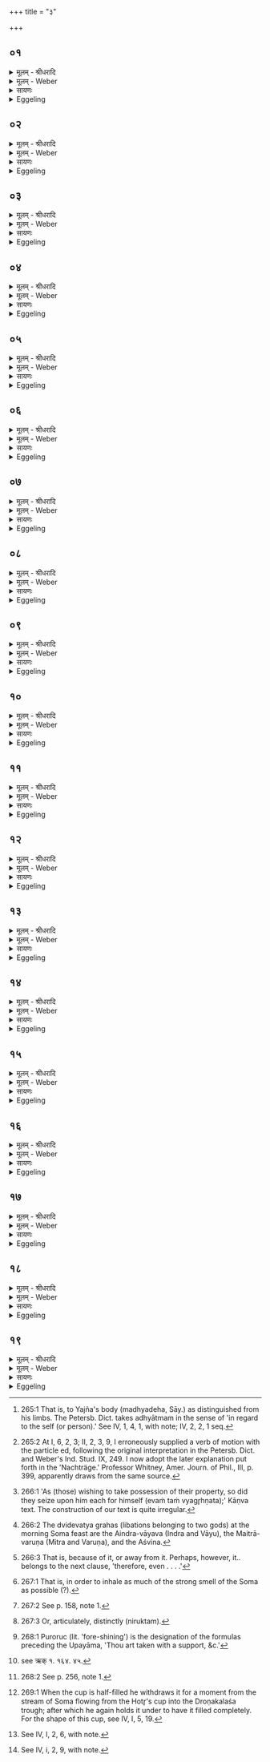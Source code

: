 +++
title = "३"

+++


## ०१
<details><summary>मूलम् - श्रीधरादि</summary>

व्वा᳘ग्घ वा᳘ ऽअस्यैन्द्रवायवः᳘॥  
(ऽ) एतन्न्व᳘ध्यात्ममि᳘न्द्रो ह य᳘त्र व्वृत्रा᳘य व्व᳘ज्रं प्रजहा᳘र सो᳘ ऽबलीयान्म᳘न्यमानो᳘ नास्तृषी᳘तीव बि᳘भ्यन्निलया᳘ञ्चक्रे त᳘देवा᳘पि देवा᳘ ऽअपन्य᳘लयन्त॥
</details>

<details><summary>मूलम् - Weber</summary>

वा᳘ग्घ वा᳘ अस्यैन्द्रवायवः᳟॥  
एतन्न्व᳘ध्यात्ममि᳘न्द्रो ह य᳘त्र वृत्रा᳘य व᳘ज्रम् प्रजहा᳘र सो᳘ ऽबलीयान्म᳘न्यमानोॗ नास्तृषी᳘तीव बि᳘भ्यन्निलयां᳘ चक्रे त᳘देवा᳘पि देवा᳘ अपन्य᳘लयन्त॥
</details>

<details><summary>सायणः</summary>

…
</details>

<details><summary>Eggeling</summary>

1. The Aindra-vāyava (graha), forsooth, is his speech; and as such belonging to his self [^egg_635]. Now Indra, when he had hurled the thunderbolt at Vr̥tra, thinking himself to be the weaker, and fearing lest he had not laid him low, hid himself. The gods also hid themselves away in the same place.

[^egg_635]: 265:1 That is, to Yajña's body (madhyadeha, Sāy.) as distinguished from his limbs. The Petersb. Dict. takes adhyātmam in the sense of 'in regard to the self (or person).' See IV, 1, 4, 1, with note; IV, 2, 2, 1 seq.

</details>

## ०२
<details><summary>मूलम् - श्रीधरादि</summary>

ते᳘ ह देवा᳘ ऊचुः॥  
(र्न) न वै᳘ हतं᳘ व्वृत्रं᳘ व्विद्म न᳘ जीवᳫँ᳭ ह᳘न्त न ए᳘को व्वे᳘त्तु य᳘दि हतो᳘ वा व्वृत्रो जी᳘वति वे᳘ति॥
</details>

<details><summary>मूलम् - Weber</summary>

ते᳘ ह देवा᳘ ऊचुः॥  
न वै᳘ हतं᳘ वृत्रं᳘ विद्म न᳘ जीवᳫं ह᳘न्त न ए᳘को वे᳘त्तु य᳘दि हतो᳘ वा वृत्रो जी᳘वति वे᳘ति॥
</details>

<details><summary>सायणः</summary>

…
</details>

<details><summary>Eggeling</summary>

2. The gods then said, 'Verily, we know not if Vr̥tra be slain or alive: come, let one of us find out, if Vr̥tra be slain or alive!'
</details>

## ०३
<details><summary>मूलम् - श्रीधरादि</summary>

ते᳘ व्वायु᳘मब्रुवन्॥  
(न्न) अयं वै व्वायु᳘र्यो ऽयं प᳘वते व्वा᳘यो त्व᳘मिदं᳘ व्विद्धि य᳘दि हतो᳘ वा व्वृत्रो जी᳘वति वा त्वं वै᳘ न आ᳘शिष्ठो ऽसि य᳘दि जीविष्य᳘ति त्व᳘मेव᳘ क्षिप्रं पु᳘नरा᳘गमिष्यसी᳘ति॥
</details>

<details><summary>मूलम् - Weber</summary>

ते᳘ वायु᳘मब्रुवन्॥  
अयं वै वायुॗर्यो ऽयम् प᳘वते वा᳘यो त्व᳘मिदं विद्धि य᳘दि हतो᳘ वा वृत्रो जी᳘वति वा त्वं वै न आ᳘शिष्टो ऽसि य᳘दि जीविष्य᳘ति त्व᳘मेव᳘ क्षिप्रम् पु᳘नरा᳘गमिष्यसी᳘ति॥
</details>

<details><summary>सायणः</summary>

…
</details>

<details><summary>Eggeling</summary>

3. They said unto Vāyu--Vāyu, forsooth, is he that blows yonder--'Find thou out, O Vāyu, if Vr̥tra be slain or alive; for thou art the swiftest among us: if he lives, thou indeed wilt quickly return hither.'
</details>

## ०४
<details><summary>मूलम् - श्रीधरादि</summary>

स᳘ होवाच॥  
किं᳘ मे त᳘तः स्यादि᳘ति प्रथमवषट्कार᳘ एव᳘ ते सो᳘मस्य रा᳘ज्ञ इ᳘ति तथे᳘त्ये᳘याय व्वायुरै᳘द्धतं᳘ वृत्रᳫँ᳭ स᳘ होवाच हतो᳘ वृत्रो य᳘द्धते᳘ कुर्या᳘त्तत्कुरुते᳘ति॥
</details>

<details><summary>मूलम् - Weber</summary>

स᳘ होवाच॥  
कि᳘म् मे त᳘तः स्यादि᳘ति प्रथमवषट्कार᳘ एव᳘ ते सो᳘मस्य रा᳘ज्ञ इ᳘ति तथेत्ये᳘याय वायुरे᳘द्धतं᳘ वृत्रᳫं स᳘ होवाच हतो᳘ वृत्रो य᳘द्धते᳘ कुर्या᳘त त᳘त्कुरुते᳘ति॥
</details>

<details><summary>सायणः</summary>

…
</details>

<details><summary>Eggeling</summary>

4. He spake, 'What shall be my reward then?'--'The first Vashaṭ of king Soma!'--'So be it!' so Vāyu went, and lo [^egg_636] Vr̥tra slain. He spake, 'Vr̥tra is slain: do ye with the slain what ye list!'

[^egg_636]: 265:2 At I, 6, 2, 3; II, 2, 3, 9, I erroneously supplied a verb of  motion with the particle ed, following the original interpretation in the Petersb. Dict. and Weber's Ind. Stud. IX, 249. I now adopt the later explanation put forth in the 'Nachträge.' Professor Whitney, Amer. Journ. of Phil., III, p. 399, apparently draws from the same source.

</details>

## ०५
<details><summary>मूलम् - श्रीधरादि</summary>

ते᳘ देवा᳘ अभ्य᳘सृज्यन्त॥  
य᳘था व्वि᳘त्तिं व्वेत्स्य᳘माना एवᳫँ᳭ स यमेको᳘ ऽलभत स᳘ एकदेव᳘त्यो ऽभवद्यं द्वौ स᳘ द्विदेव᳘त्यो यं᳘ बह᳘वः स᳘ ब᳘हुदेवत्यस्तद्य᳘देनं[[!!]] पा᳘त्रैर्व्य᳘गृह्णत᳘ त᳘स्माद्ग्र᳘हा ना᳘म॥
</details>

<details><summary>मूलम् - Weber</summary>

ते᳘ देवा᳘ अभ्य᳘सृज्यन्त॥  
य᳘था वि᳘त्तिं वेत्स्य᳘माना एवᳫं स यमेको᳘ ऽलभत स᳘ एकदेव᳘त्यो ऽभवद्यं द्वौ स᳘ द्विदेव᳘त्यो य᳘म् बह᳘वः स᳘ बहुदेव᳘त्यस्तद्य᳘देनम् पा᳘त्रैर्व्य᳘गृह्णत त᳘स्माद्ग्र᳘हा ना᳘म॥
</details>

<details><summary>सायणः</summary>

…
</details>

<details><summary>Eggeling</summary>

5. The gods rushed thither,--as (those) eager to take possession of their property, so (it fared with) him (Vr̥tra--Soma) [^egg_637]: what (part of him) one of them seized, that became an ekadevatya (graha, belonging to one deity), and what two of them, that became a dvidevatya [^egg_638], and what many (seized), that became a bahudevatya;--and because they caught him up each separately (vi-grah) by means of vessels, therefore (the libations) are called graha.

[^egg_637]: 266:1 'As (those) wishing to take possession of their property, so did they seize upon him each for himself (evaṁ taṁ vyagr̥hṇata);' Kāṇva text. The construction of our text is quite irregular.

[^egg_638]: 266:2 The dvidevatya grahas (libations belonging to two gods) at the morning Soma feast are the Aindra-vāyava (Indra and Vāyu), the Maitrā-varuṇa (Mitra and Varuṇa), and the Aśvina.

</details>

## ०६
<details><summary>मूलम् - श्रीधरादि</summary>

स᳘ एषामा᳘पूयत्॥  
(त्स᳘) स᳘ एनाञ्छुक्तः पू᳘तिरभि᳘ववौ स ना᳘लमा᳘हुत्या ऽआ᳘स ना᳘लं भक्षा᳘य॥
</details>

<details><summary>मूलम् - Weber</summary>

स᳘ एषामा᳘पूयत्॥  
स᳘ एनांछुक्तः पू᳘तिरभि᳘ववौ स ना᳘लमा᳘हुत्या आ᳘स ना᳘लम् भक्षा᳘य॥
</details>

<details><summary>सायणः</summary>

…
</details>

<details><summary>Eggeling</summary>

6. He stank in their nostrils,--sour and putrid he blew towards them: he was neither fit for offering, nor was he fit for drinking.
</details>

## ०७
<details><summary>मूलम् - श्रीधरादि</summary>

ते᳘ देवा᳘ व्वायु᳘मब्रुवन्॥  
(न्वा᳘) व्वा᳘यविमं᳘ नो व्वि᳘वाहीमं᳘[[!!]] नः स्वदये᳘ति स᳘ होवाच किं᳘ मे त᳘तः स्यादि᳘ति त्व᳘यै᳘वैता᳘नि पा᳘त्राण्या᳘चक्षीरन्नि᳘ति तथे᳘ति होवाच यूयं तु᳘ मे सच्युपवाते᳘ति[[!!]]॥
</details>

<details><summary>मूलम् - Weber</summary>

ते᳘ देवा᳘ वायु᳘मब्रुवन्॥  
वा᳘यविमं᳘ नो वि᳘वाही᳘मं नः स्वदये᳘ति स᳘ होवाच कि᳘म् मे त᳘तः स्यादि᳘ति त्व᳘यैॗवैता᳘नि पा᳘त्राण्या᳘चक्षीरन्नि᳘ति तथे᳘ति होवाच यूयं तु᳘ मे सच्यु᳘पवाते᳘ति॥
</details>

<details><summary>सायणः</summary>

…
</details>

<details><summary>Eggeling</summary>

7. The gods said to Vāyu, 'Vāyu, blow thou through him, make him palatable for us!' He said, 'What shall be my reward then?'--'After thee they shall name those cups.'--'So be it!' he said, 'but blow ye along with me!'
</details>

## ०८
<details><summary>मूलम् - श्रीधरादि</summary>

त᳘स्य देवाः᳘॥  
(वा᳘) यावन्मात्र᳘मिव गन्धस्या᳘पजघ्नुस्तं᳘ पशु᳘ष्वदधुः स᳘ एष᳘ पशु᳘षु कुणपगन्धस्त᳘स्मात्कुणपगन्धान्ना᳘पिगृह्णीत सो᳘मस्य हैष रा᳘ज्ञो गन्धः᳘॥
</details>

<details><summary>मूलम् - Weber</summary>

त᳘स्य देवाः᳟॥  
यावन्मात्र᳘मिव गन्धस्या᳘पजघ्नुस्त᳘म् पशु᳘ष्वदधुः स᳘ एष᳘ पशुषु कुणपगन्धस्त᳘स्मात्कुणपगन्धान्ना᳘पिगृह्णीत सो᳘मस्य हैष रा᳘ज्ञो गन्धः॥
</details>

<details><summary>सायणः</summary>

…
</details>

<details><summary>Eggeling</summary>

8. The gods dispelled some of that smell, and laid it into the cattle,--this is that foul smell in (dead) cattle: hence one must not close (his nose) at that foul smell, since it is the smell of king Soma.
</details>

## ०९
<details><summary>मूलम् - श्रीधरादि</summary>

(न्धो᳘) नो ऽएव नि᳘ष्ठीवेत्॥  
(त्त᳘) त᳘स्माद्यद्यप्या᳘सक्त इव म᳘न्येताभिवातं प᳘रीयाच्छ्रीर्वै सो᳘मः पाप्मा य᳘क्ष्मः स य᳘था श्रे᳘यस्यायति पा᳘पीयान्प्रत्यवरो᳘हेदेव᳘ᳫं᳘ हास्माद्य᳘क्ष्मः प्रत्य᳘वरोहति॥
</details>

<details><summary>मूलम् - Weber</summary>

नो एव नि᳘ष्ठीवेत्॥  
तस्माद्यद्यप्या᳘सक्त इव म᳘न्येताभिवातम् प᳘रीयाछ्रीर्वै सो᳘मः पाप्मा यक्ष्मः स य᳘था श्रे᳘यस्यायति पापीयान्प्रत्यवरो᳘हेदेव᳘ᳫं᳘ हास्माद्य᳘क्ष्मः प्रत्य᳘वरोहति॥
</details>

<details><summary>सायणः</summary>

…
</details>

<details><summary>Eggeling</summary>

9. Nor must one spit thereat [^egg_639]; even though he should think himself ever so much affected, let him

[^egg_639]: 266:3 That is, because of it, or away from it. Perhaps, however, it.. belongs to the next clause, 'therefore, even . . . .'

go round it windward [^egg_640]; for Soma means eminence, and disease meanness: even as at the approach of his superior the meaner man would get down (from his seat), so does disease go down before him (Soma).

[^egg_640]: 267:1 That is, in order to inhale as much of the strong smell of the Soma as possible (?).

</details>

## १०
<details><summary>मूलम् - श्रीधरादि</summary>

(त्य) अथे᳘तरं वायु᳘र्व्यवात्[[!!]]॥  
(त्त᳘) त᳘दस्वदयत्ततो᳘ ऽलमा᳘हुत्या ऽआसा᳘लं भक्षा᳘य त᳘स्मादेता᳘नि नानादेव᳘त्यानि सन्ति व्वाय᳘व्यानीत्या᳘चक्षते᳘ सो ऽस्यैष᳘ प्रथमवषट्कार᳘श्च सो᳘मस्य रा᳘ज्ञ एता᳘न्यु ऽएनेन पा᳘त्राण्या᳘चक्षते॥
</details>

<details><summary>मूलम् - Weber</summary>

अथे᳘तरं वायुर्व्य᳘वात्॥  
त᳘दस्वदयत्ततो᳘ ऽलमा᳘हुत्या आसा᳘लम् भक्षा᳘य त᳘स्मादेता᳘नि नानादेव᳘त्यानि सन्ति वायॗव्यानीत्या᳘चक्षते᳘ सो ऽस्यैष᳘ प्रथमवषट्कार᳘श्च सो᳘मस्य रा᳘ज्ञ एता᳘न्यु एनेन पा᳘त्राण्या᳘चक्षते॥
</details>

<details><summary>सायणः</summary>

…
</details>

<details><summary>Eggeling</summary>

10. Then Vāyu blew a second time through him and thereby made him palatable; whereupon he was fit for offering and fit for drinking. Hence those (vessels), though belonging to various deities, are called 'vāyavya (Vāyu's vessels) [^egg_641].' His (Vāyu's) is that first Vashaṭ of king Soma, and, moreover, those vessels are named after him.

[^egg_641]: 267:2 See p. 158, note 1.

</details>

## ११
<details><summary>मूलम् - श्रीधरादि</summary>

(त इ᳘) इ᳘न्द्रो ह वा᳘ ऽईक्षां᳘चक्रे॥  
व्वायुर्वै᳘ नो ऽस्य᳘ यज्ञ᳘स्य भूयिष्ठभाग्य᳘स्य प्रथमवषट्कार᳘श्च सो᳘मस्य रा᳘ज्ञ एता᳘न्यु ऽएनेन पा᳘त्राण्या᳘चक्षते ह᳘न्तास्मि᳘न्नपित्व᳘मिच्छा ऽइ᳘ति॥
</details>

<details><summary>मूलम् - Weber</summary>

इ᳘न्द्रो ह वा᳘ ईक्षां᳘ चक्रे॥  
वायुर्वै᳘ नो ऽस्य᳘ यज्ञ᳘स्य भूयिष्ठभाग्य᳘स्य प्रथमवषट्कार᳘श्च सो᳘मस्य रा᳘ज्ञ एता᳘न्यु एनेन पा᳘त्राण्या᳘चक्षते ह᳘न्तास्मि᳘न्नपित्व᳘मिछा इ᳘ति॥
</details>

<details><summary>सायणः</summary>

…
</details>

<details><summary>Eggeling</summary>

11. Indra then thought within himself:--'Vāyu, forsooth, has the largest share of this our sacrifice, since his is the first Vashaṭ of king Soma, and, moreover, those vessels are named after him: nay, but I, too, will desire a share therein!'
</details>

## १२
<details><summary>मूलम् - श्रीधरादि</summary>

स᳘ होवाच॥  
व्वा᳘यवा᳘ मा ऽस्मिन्ग्र᳘हे भजे᳘ति किं त᳘तः स्यादि᳘ति नि᳘रुक्तमेव व्वा᳘ग्वदेदि᳘ति नि᳘रुक्तं चेद्वाग्व᳘देदा᳘ त्वा भजामी᳘ति त᳘त एष᳘ ऐन्द्रवायवो ग्र᳘हो ऽभवद्वाय᳘व्यो हैव त᳘तः पुरा[[!!]]॥
</details>

<details><summary>मूलम् - Weber</summary>

स᳘ होवाच॥  
वा᳘यवा᳘ मास्मिन्ग्र᳘हे भजे᳘ति किं त᳘तः स्यादि᳘ति नि᳘रुक्तमेव वा᳘ग्वदेदि᳘ति नि᳘रुक्तं चेद्वाग्व᳘देदा᳘ त्वा भजामी᳘ति त᳘त एष᳘ ऐन्द्रवायवो ग्र᳘हो ऽभवद्वायॗव्यो हैव त᳘तः पुरा᳟॥
</details>

<details><summary>सायणः</summary>

…
</details>

<details><summary>Eggeling</summary>

12. He said, 'Vāyu, let me share in this cup!'--'What will then be?'--'Speech shall speak intelligibly [^egg_642]!'--'If speech will speak intelligibly, then will I let thee share!' Thus that cup henceforward belonged to Indra and Vāyu, but theretofore it belonged to Vāyu alone.

[^egg_642]: 267:3 Or, articulately, distinctly (niruktam).

</details>

## १३
<details><summary>मूलम् - श्रीधरादि</summary>

स इ᳘न्द्रो ऽब्रवीत्॥  
(द) अर्धं᳘ मे ऽस्य ग्र᳘हस्ये᳘ति तु᳘रीयमेव᳘ त ऽइ᳘ति व्वायु᳘रर्ध᳘मेव᳘ म ऽइती᳘न्द्रस्तु᳘रीयमेव᳘ त ऽइ᳘ति व्वायुः[[!!]]॥ [अर्धप्रपाठकः॥६८ कंडिकाः]॥
</details>

<details><summary>मूलम् - Weber</summary>

स इ᳘न्द्रो ऽब्रवीत्॥  
अर्ध᳘म् मे ऽस्य ग्र᳘हस्ये᳘ति तु᳘रीयमेव᳘ त इ᳘ति वायु᳘रर्ध᳘मेव᳘ म इती᳘न्द्रस्तु᳘रीयमेव᳘ त इ᳘ति वायुः᳟॥
</details>

<details><summary>सायणः</summary>

…
</details>

<details><summary>Eggeling</summary>

13. Indra said, 'One half of this cup is mine!'--'Only one fourth is thine!' said Vāyu.--'One half is mine!' said Indra.--'Only one fourth is thine!' said Vāyu.
</details>

## १४
<details><summary>मूलम् - श्रीधरादि</summary>

तौ᳘ प्रजा᳘पतिं प्रति प्रश्नमे᳘यतुः॥  
स᳘ प्रजा᳘पतिर्ग्र᳘हं द्वेधा᳘ चकार स᳘ होवाचेदं᳘ व्वायोरित्य᳘थ पु᳘नरर्धं᳘ द्वेधा᳘ चकार स᳘ होवाचेदं᳘ व्वायोरि᳘तीदं तवेती᳘न्द्रं तु᳘रीयमे᳘व᳘ भाजयां᳘चकार यद्वै च᳘तुर्थं तत्तु᳘रीयं त᳘त एष᳘ ऐन्द्रतुरीयो ग्र᳘हो ऽभवत्॥
</details>

<details><summary>मूलम् - Weber</summary>

तौ᳘ प्रजा᳘पतिम् प्रतिप्रश्नमे᳘यतुः॥  
स᳘ प्रजा᳘पतिर्ग्र᳘हं द्वेधा᳘ चकार स᳘ होवाचेदं᳘ वायोरित्य᳘थ पु᳘नरर्धं᳘ द्वेधा᳘ चकार स᳘ होवाचेदं᳘ वायोरि᳘तीदं तवेती᳘न्द्र तु᳘रीयमेव᳘ भाजयां᳘ चकार यद्वै च᳘तुर्थं तत्तु᳘रीयं त᳘त एष᳘ ऐन्द्रतुरीयो ग्र᳘हो ऽभवत्॥
</details>

<details><summary>सायणः</summary>

…
</details>

<details><summary>Eggeling</summary>

14. They went to Prajāpati for his decision. Prajāpati divided the cup (of Soma) into two parts and said, 'This (half) is Vāyu's!' Then he divided the (other) half into two parts and said, 'This is Vāyu's!--This is thine!' then he assigned to Indra a fourth part for his share--one fourth is the same as a quarter: henceforward that cup belonged, one fourth of it, to Indra.
</details>

## १५
<details><summary>मूलम् - श्रीधरादि</summary>

(त्त᳘) त᳘स्य वा᳘ ऽएत᳘स्य ग्र᳘हस्य॥  
द्वे᳘ पुरोरु᳘चौ व्वाय᳘व्यैव पू᳘र्वैन्द्रवायव्यु᳘त्तरा द्वे᳘ ऽअनुवा᳘क्ये व्वाय᳘व्यैव पू᳘र्वैन्द्रवायव्यु᳘त्तरा द्वौ᳘ प्रैषौ᳘ व्वाय᳘व्य एव पू᳘र्व ऐन्द्रवायव उ᳘त्तरो द्वे᳘ या᳘ज्ये वाय᳘व्यैव पू᳘र्वैन्द्रवायव्यु᳘त्तरैव᳘मेनं तु᳘रीयं तुरीयमेव᳘ भाजयां᳘चकार॥
</details>

<details><summary>मूलम् - Weber</summary>

त᳘स्य वा᳘ एत᳘स्य ग्र᳘हस्य॥  
द्वे᳘ पुरोरु᳘चौ वायॗव्यैव एव पू᳘र्व ऐन्द्रवायव उ᳘त्तरो द्वे᳘ अनुवाॗक्ये वायॗव्यैव पू᳘र्वैन्द्रवायव्यु᳘त्तरा द्वौ᳘ प्रैषौ᳘ वायव्य᳘ एव पू᳘र्व ऐन्द्रवायव उ᳘त्तरो द्वे᳘ याॗज्ये वायॗव्यैव पू᳘र्वैन्द्रवायव्यु᳘त्तरैव᳘मेनं तु᳘रीयं तुरीयमेव᳘ भाजयां᳘ चकार॥
</details>

<details><summary>सायणः</summary>

…
</details>

<details><summary>Eggeling</summary>

15. Now with this libation there are two puroruc [^egg_643]--formulas,--the first belonging to Vāyu alone, and the second to Indra and Vāyu; and two invitatory prayers (anuvākyā),--the, first to Vāyu alone, and the second to Indra and Vāyu; and two praisha (directions),--the first belonging to Vāyu alone, and the second to Indra and Vāyu; and two offering prayers (yājyā),--the first to Vāyu alone, and the second to Indra and Vāyu: thus he assigns to him (Indra) each time a fourth part for his share.

[^egg_643]: 268:1 Puroruc (lit. 'fore-shining') is the designation of the formulas preceding the Upayāma, 'Thou art taken with a support, &c.'

</details>

## १६
<details><summary>मूलम् - श्रीधरादि</summary>

स᳘ होवाच॥  
तु᳘रीयं तुरीयं चेन्माम᳘बीभजुस्तु᳘रीयमेव त᳘र्हि व्वाङ्नि᳘रुक्तं व्वदिष्यती᳘ति त᳘देतत्तु᳘रीयं व्वाचो ऽनि᳘रुक्तं य᳘न्मनु᳘ष्या व्व᳘दन्त्य᳘थैतत्तु᳘रीयं व्वाचो᳘ ऽनिरुक्तं य᳘त्पश᳘वो व्व᳘दन्त्य᳘थैतत्तु᳘रीयं व्वाचो᳘ ऽनिरुक्तं यद्व᳘याᳫंसि व्व᳘दन्त्य᳘थै᳘तत्तु᳘रीयं व्वाचो᳘ ऽनिरुक्तं य᳘दिदं᳘ क्षुद्र᳘ᳫं᳘ सरीसृपं व्व᳘दति॥
</details>

<details><summary>मूलम् - Weber</summary>

स᳘ होवाच॥  
तु᳘रीयंतुरीयं चेन्माम᳘बीभजुस्तु᳘रीयमेव त᳘र्हि वाङ्नि᳘रुक्तं वदिष्यती᳘ति त᳘देतत्तु᳘रीयं वाचो नि᳘रुक्तं य᳘न्मनुॗष्या व᳘दन्त्य᳘थैतत्तु᳘रीयं वाचो᳘ ऽनिरुक्तं य᳘त्पश᳘वो व᳘दन्त्य᳘थैतत्तु᳘रीयं वाचो᳘ ऽनिरुक्तं यद्व᳘यांसि व᳘दन्त्य᳘थैतत्तु᳘रीयं वाचो᳘ ऽनिरुक्तं य᳘दिदं᳘ क्षुद्र᳘ᳫं᳘ सरीसृपं व᳘दति॥
</details>

<details><summary>सायणः</summary>

…
</details>

<details><summary>Eggeling</summary>

16. He said, 'If they have assigned to me a fourth part each time for my share, then speech shall speak intelligibly only one fourth part!' Hence only that fourth part of speech is intelligible which men speak; but that fourth part of speech which beasts speak is unintelligible; and that fourth part of speech which birds speak is unintelligible; and that fourth part of speech which the small vermin here speaks is unintelligible.
</details>

## १७
<details><summary>मूलम् - श्रीधरादि</summary>

त᳘स्मादेतदृ᳘षिणा ऽभ्य᳘नूक्तम्॥  
(ञ्च) चत्वा᳘रि व्वाक्प᳘रिमिता पदा᳘नि ता᳘नि व्विदुर्ब्राह्मणा ये᳘ मनीषि᳘णः। गु᳘हा त्री᳘णि नि᳘हिता᳘ नेङ्गयन्ति तुरी᳘यं व्वाचो᳘ मनु᳘ष्या वदन्तीति[[!!]]॥
</details>

<details><summary>मूलम् - Weber</summary>

त᳘स्मादेतदृ᳘षीणाभ्य᳘नूक्तम्॥  
चत्वा᳘रि वाक्प᳘रिमिता पदा᳘नि ता᳘नि विदुर्ब्राह्मणा ये᳘ मनीषि᳘णः गु᳘हा त्री᳘णि नि᳘हिताॗ नेङ्गयन्ति तुरी᳘यं वाचो᳘ मनुॗष्या वदन्ती᳘ति [^wbr_1] ॥ 

[^wbr_1]: see ऋक् १. १६४. ४५.

</details>

<details><summary>सायणः</summary>

…
</details>

<details><summary>Eggeling</summary>

17. Wherefore it has been thus spoken by the R̥shi (Rig-veda I, 164, 45):--'Four are the measured grades of speech; the Brāhmans that are wise know them: three, deposited in secret, move not; the fourth grade of speech men speak.'
</details>

## १८
<details><summary>मूलम् - श्रीधरादि</summary>

(त्य) अथा᳘तो गृह्णा᳘त्येव[[!!]]॥  
(वा᳘) आ᳘ वायो भूष शुचिपा उ᳘प नः सह᳘स्रं ते नियु᳘तो व्विश्ववार। उ᳘पो ते ऽअ᳘न्धो म᳘द्यमयामि य᳘स्य देव दधिषे᳘ पूर्वपे᳘यं व्वाय᳘वे त्वेति[[!!]]॥
</details>

<details><summary>मूलम् - Weber</summary>

अथा᳘तो गृह्णा᳘त्येव᳟॥  
आ᳘ वायो भूष शुचिपा उ᳘प नः सह᳘स्रं ते नियु᳘तो विश्ववार उ᳘पो ते अ᳘न्धो म᳘द्यमयामि य᳘स्य देव दधिषे᳘ पूर्वपे᳘यं वाय᳘वे त्वे᳘ति॥
</details>

<details><summary>सायणः</summary>

…
</details>

<details><summary>Eggeling</summary>

18. He now draws (the graha) from that (stream of Soma) [^egg_644], with (Vāj. S. VII, 7; Rig-veda VII, 92, I), 'Come nigh to us, O Vāyu, sipping of

[^egg_644]: 268:2 See p. 256, note 1.

the pure (Soma)! Thine are a thousand steeds, O bestower of all boons! Unto thee hath been offered the gladdening juice whereof thou, O God, takest the first draught!--Thee for Vāyu!'
</details>

## १९
<details><summary>मूलम् - श्रीधरादि</summary>

(त्य᳘) अ᳘थापगृ᳘ह्य पु᳘नरा᳘नयति॥  
(ती᳘) इ᳘न्द्रवायू ऽइमे᳘ सुता उ᳘प प्र᳘योभिरा᳘गतम्। इ᳘न्द्रवो वामुश᳘न्ति हि[[!!]]। उपयाम᳘गृहीतो ऽसि व्वाय᳘व ऽइन्द्रवायु᳘भ्यां त्वैष᳘ ते यो᳘निः सजो᳘षोभ्यां त्वे᳘ति सादयति स यदा᳘ह सजो᳘षोभ्यां त्वे᳘ति यो वै᳘ व्वायुः स इ᳘न्द्रो य इ᳘न्द्रः स᳘ व्वायुस्त᳘स्मादाहैष᳘ ते यो᳘निः सजो᳘षोभ्यां त्वे᳘ति॥
</details>
<details><summary>मूलम् - Weber</summary>

अथापगृ᳘ह्य पु᳘नरा᳘नयति॥  
इ᳘न्द्रवायू इमे᳘ सुता उ᳘प प्र᳘योभिरा᳘गतम् इ᳘न्द्रवो वामुश᳘न्ति हि᳘ उपयाम᳘गृहीतो ऽसि वाय᳘व इन्द्रवायु᳘भ्यां त्वैष᳘ ते यो᳘निः सजो᳘षोभ्यां त्वे᳘ति सादयति स यदा᳘ह सजो᳘षोभ्यां त्वे᳘ति यो वै᳘ वायुः स इ᳘न्द्रो य इ᳘न्द्रः स᳘ वायुस्त᳘स्मादाहैष᳘ ते यो᳘निः सजो᳘षोभ्यां त्वे᳘ति॥
</details>

<details><summary>सायणः</summary>

…
</details>
<details><summary>Eggeling</summary>

19. And, having withdrawn (the cup), he again fills it [^egg_645], with (Vāj. S. VII, 8; Rig veda I, 2, 4), 'O Indra and Vāyu, here is Soma-juice: come ye hither for the refreshing draught, the drops long for you!--Thou art taken with a support [^egg_646]!--Thee for Vāyu, for Indra and Vāyu!'--with 'This is thy womb [^egg_647]: thee for the closely united!' he deposits (the cup). As to why he says, 'Thee for the closely united,'--he who is Vāyu, is Indra; and he who is Indra, is Vāyu: therefore he says, 'This is thy womb: thee for the closely united!'

[^egg_645]: 269:1 When the cup is half-filled he withdraws it for a moment from the stream of Soma flowing from the Hotr̥'s cup into the Droṇakalaśa trough; after which he again holds it under to have it filled completely. For the shape of this cup, see IV, I, 5, 19.

[^egg_646]: See IV, I, 2, 6, with note.

[^egg_647]: See IV, i, 2, 9, with note.

</details>

